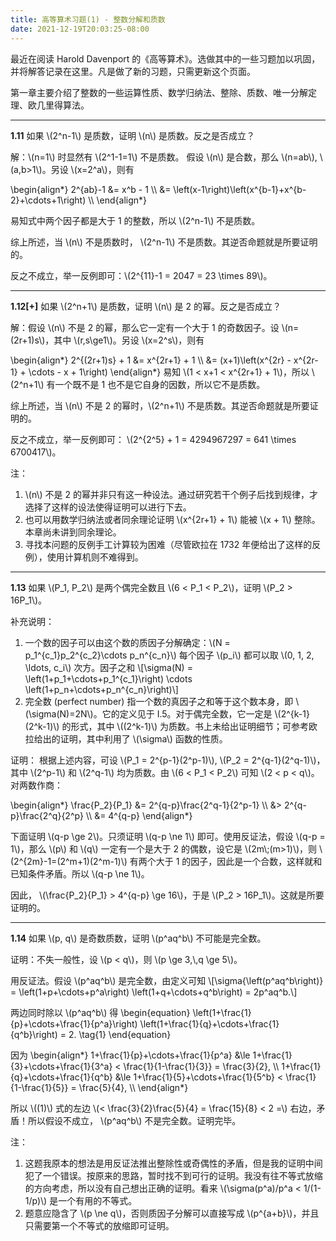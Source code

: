 ```yaml
---
title: 高等算术习题(1) - 整数分解和质数
date: 2021-12-19T20:03:25-08:00
---
```


最近在阅读 Harold Davenport 的《高等算术》。选做其中的一些习题加以巩固，并将解答记录在这里。凡是做了新的习题，只需更新这个页面。

第一章主要介绍了整数的一些运算性质、数学归纳法、整除、质数、唯一分解定理、欧几里得算法。

<!--more-->
----

__1.11__ 如果 \\(2^n-1\\) 是质数，证明 \\(n\\) 是质数。反之是否成立？

解：\\(n=1\\) 时显然有 \\(2^1-1=1\\) 不是质数。
假设 \\(n\\) 是合数，那么 \\(n=ab\\), \\(a,b>1\\)。另设 \\(x=2^a\\)，则有

\begin{align\*}
2^{ab}-1 &= x^b - 1 \\\\
         &= \left(x-1\right)\left(x^{b-1}+x^{b-2}+\cdots+1\right) \\\\
\end{align\*}

易知式中两个因子都是大于 1 的整数，所以 \\(2^n-1\\) 不是质数。

综上所述，当 \\(n\\) 不是质数时， \\(2^n-1\\) 不是质数。其逆否命题就是所要证明的。

反之不成立，举一反例即可：\\(2^{11}-1 = 2047 = 23 \times 89\\)。

----

__1.12[+]__ 如果 \\(2^n+1\\) 是质数，证明 \\(n\\) 是 2 的幂。反之是否成立？

解：假设 \\(n\\) 不是 2 的幂，那么它一定有一个大于 1 的奇数因子。设 \\(n=(2r+1)s\\)，其中 \\(r,s\ge1\\)。另设 \\(x=2^s\\)，则有

\begin{align\*}
2^{(2r+1)s} + 1 &= x^{2r+1} + 1 \\\\
                &= (x+1)\left(x^{2r} - x^{2r-1} + \cdots - x + 1\right)
\end{align\*}
易知 \\(1 < x+1 < x^{2r+1} + 1\\)，所以 \\(2^n+1\\) 有一个既不是 1 也不是它自身的因数，所以它不是质数。

综上所述，当 \\(n\\) 不是 2 的幂时，\\(2^n+1\\) 不是质数。其逆否命题就是所要证明的。

反之不成立，举一反例即可： \\(2^{2^5} + 1 = 4294967297 = 641 \times 6700417\\)。

注：
1. \\(n\\) 不是 2 的幂并非只有这一种设法。通过研究若干个例子后找到规律，才选择了这样的设法使得证明可以进行下去。
2. 也可以用数学归纳法或者同余理论证明 \\(x^{2r+1} + 1\\) 能被 \\(x + 1\\) 整除。本章尚未讲到同余理论。
3. 寻找本问题的反例手工计算较为困难（尽管欧拉在 1732 年便给出了这样的反例），使用计算机则不难得到。

----

__1.13__ 如果 \\(P_1, P_2\\) 是两个偶完全数且 \\(6 < P_1 < P_2\\)，证明 \\(P_2 > 16P_1\\)。

补充说明：

1. 一个数的因子可以由这个数的质因子分解确定：\\(N = p_1^{c_1}p_2^{c_2}\cdots p_n^{c_n}\\) 每个因子 \\(p_i\\) 都可以取 \\(0, 1, 2, \ldots, c_i\\) 次方。因子之和 \\[\sigma(N) = \left(1+p_1+\cdots+p_1^{c_1}\right) \cdots \left(1+p_n+\cdots+p_n^{c_n}\right)\\]
2. 完全数 (perfect number) 指一个数的真因子之和等于这个数本身，即 \\(\sigma(N)=2N\\)。它的定义见于 I.5。对于偶完全数，它一定是 \\(2^{k-1}(2^k-1)\\) 的形式，其中 \\((2^k-1)\\) 为质数。书上未给出证明细节；可参考欧拉给出的证明，其中利用了 \\(\sigma\\) 函数的性质。

证明： 根据上述内容，可设 \\(P_1 = 2^{p-1}(2^p-1)\\), \\(P_2 = 2^{q-1}(2^q-1)\\)，其中 \\(2^p-1\\) 和 \\(2^q-1\\) 均为质数。由 \\(6 < P_1 < P_2\\) 可知 \\(2 < p < q\\)。对两数作商：

\begin{align\*}
\frac{P_2}{P_1} &= 2^{q-p}\frac{2^q-1}{2^p-1} \\\\
                &> 2^{q-p}\frac{2^q}{2^p} \\\\
		&= 4^{q-p}
\end{align\*}

下面证明 \\(q-p \ge 2\\)。只须证明 \\(q-p \ne 1\\) 即可。使用反证法，假设 \\(q-p = 1\\)，那么 \\(p\\) 和 \\(q\\) 一定有一个是大于 2 的偶数，设它是 \\(2m\\;(m>1)\\)，则 \\(2^{2m}-1=(2^m+1)(2^m-1)\\) 有两个大于 1 的因子，因此是一个合数，这样就和已知条件矛盾。所以 \\(q-p \ne 1\\)。

因此， \\(\frac{P_2}{P_1} > 4^{q-p} \ge 16\\)，于是 \\(P_2 > 16P_1\\)。这就是所要证明的。

----

__1.14__ 如果 \\(p, q\\) 是奇数质数，证明 \\(p^aq^b\\) 不可能是完全数。

证明：不失一般性，设 \\(p < q\\)，则 \\(p \ge 3,\\,q \ge 5\\)。

用反证法。假设 \\(p^aq^b\\) 是完全数，由定义可知
\\[\sigma{\left(p^aq^b\right)} = \left(1+p+\cdots+p^a\right) \left(1+q+\cdots+q^b\right) = 2p^aq^b.\\]

两边同时除以 \\(p^aq^b\\) 得
\begin{equation}
\left(1+\frac{1}{p}+\cdots+\frac{1}{p^a}\right)
\left(1+\frac{1}{q}+\cdots+\frac{1}{q^b}\right) = 2. \tag{1}
\end{equation}

因为
\begin{align\*}
1+\frac{1}{p}+\cdots+\frac{1}{p^a}
&\le 1+\frac{1}{3}+\cdots+\frac{1}{3^a} < \frac{1}{1-\frac{1}{3}} = \frac{3}{2}, \\\\
1+\frac{1}{q}+\cdots+\frac{1}{q^b}
&\le 1+\frac{1}{5}+\cdots+\frac{1}{5^b} < \frac{1}{1-\frac{1}{5}} = \frac{5}{4}, \\\\
\end{align\*}

所以 \\((1)\\) 式的左边 \\(< \frac{3}{2}\frac{5}{4} = \frac{15}{8} < 2 =\\) 右边，矛盾！所以假设不成立， \\(p^aq^b\\) 不是完全数。证明完毕。

注：
1. 这题我原本的想法是用反证法推出整除性或奇偶性的矛盾，但是我的证明中间犯了一个错误。按原来的思路，暂时找不到可行的证明。我没有往不等式放缩的方向考虑，所以没有自己想出正确的证明。看来 \\(\sigma(p^a)/p^a < 1/(1-1/p)\\) 是一个有用的不等式。
2. 题意应隐含了 \\(p \ne q\\)，否则质因子分解可以直接写成 \\(p^{a+b}\\)，并且只需要第一个不等式的放缩即可证明。
